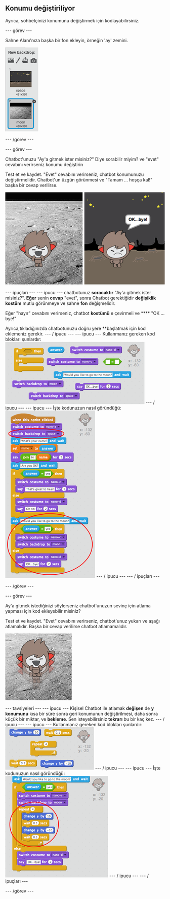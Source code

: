 ## Konumu değiştiriliyor

Ayrıca, sohbetçinizi konumunu değiştirmek için kodlayabilirsiniz.

\--- görev \---

Sahne Alanı'nıza başka bir fon ekleyin, örneğin 'ay' zemini.

!['Ay' fonunun eklenmesi](images/chatbot-moon.png)

\--- /görev \---

\--- görev \---

Chatbot'unuzu "Ay'a gitmek ister misiniz?" Diye sorabilir miyim? ve "evet" cevabını verirseniz konumu değiştirin

Test et ve kaydet. "Evet" cevabını verirseniz, chatbot konumunuzu değiştirmelidir. Chatbot'un üzgün görünmesi ve "Tamam ... hoşça kal!" başka bir cevap verilirse.

![Değişen bir arka planı test etme](images/chatbot-backdrop-test.png)

\--- ipuçları \--- \--- ipucu \--- chatbotunuz **soracaktır** "Ay'a gitmek ister misiniz?". **Eğer** senin **cevap** "evet", sonra Chatbot gerektiğidir **değişiklik kostüm** mutlu görünmeye ve sahne **fon** değişmelidir.

Eğer "hayır" cevabını verirseniz, chatbot **kostümü** e çevirmeli ve **** "OK ... bye!"

Ayrıca,</strong>tıkladığınızda chatbotunuzu doğru yere **başlatmak için kod eklemeniz gerekir. \--- / ipucu \--- \--- ipucu \--- Kullanmanız gereken kod blokları şunlardır: ![Blocks for changing the backdrop](images/chatbot-backdrop-blocks.png) \--- / ipucu \--- \--- ipucu \--- İşte kodunuzun nasıl göründüğü: ![Code for changing the backdrop](images/chatbot-backdrop-code.png) \--- / ipucu \--- \--- / ipuçları \---</p> 

\--- /görev \---

\--- görev \---

Ay'a gitmek istediğinizi söylerseniz chatbot'unuzun sevinç için atlama yapması için kod ekleyebilir misiniz?

Test et ve kaydet. "Evet" cevabını verirseniz, chatbot'unuz yukarı ve aşağı atlamalıdır. Başka bir cevap verilirse chatbot atlamamalıdır.

![Bir atlama ChatBot testi](images/chatbot-jump-test.png)

\--- tavsiyeleri \--- \--- ipucu \--- Kişisel Chatbot ile atlamak **değişen** de **y konumunu** kısa bir süre sonra geri konumunun değiştirilmesi, daha sonra küçük bir miktar, ve **bekleme**. Sen isteyebilirsiniz **tekrarı** bu bir kaç kez. \--- / ipucu \--- \--- ipucu \--- Kullanmanız gereken kod blokları şunlardır: ![Blocks for a jumping ChatBot](images/chatbot-jump-blocks.png) \--- / ipucu \--- \--- ipucu \--- İşte kodunuzun nasıl göründüğü: ![Code for a jumping ChatBot](images/chatbot-jump-code.png) \--- / ipucu \--- \--- / ipuçları \---

\--- /görev \---